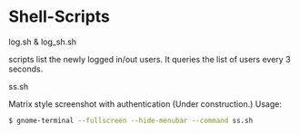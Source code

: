 # Shell-Scripts

log.sh & log_sh.sh

scripts list the newly logged in/out users. It queries the list of users every 3 seconds.  

ss.sh

Matrix style screenshot with authentication (Under construction.)
Usage:
```sh
$ gnome-terminal --fullscreen --hide-menubar --command ss.sh
```
